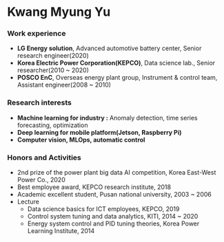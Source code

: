 # Kwang Myung Yu

### Work experience
- **LG Energy solution**, Advanced automotive battery center, Senior research engineer(2020)
- **Korea Electric Power Corporation(KEPCO)**, Data science lab., Senior researcher(2010 ~ 2020)
- **POSCO EnC**, Overseas energy plant group, Instrument & control team, Assistant engineer(2008 ~ 2010)

### Research interests  
- **Machine learning for industry :** Anomaly detection, time series forecasting, optimization
- **Deep learning for mobile platform(Jetson, Raspberry Pi)**  
- **Computer vision, MLOps, automatic control**

### Honors and Activities
- 2nd prize of the power plant big data AI competition, Korea East-West Power Co., 2020  
- Best employee award, KEPCO research institute, 2018  
- Academic excellent student, Pusan national university, 2003 ~ 2006
- Lecture 
    - Data science basics for ICT employees, KEPCO, 2019  
    - Control system tuning and data analytics, KITI, 2014 ~ 2020  
    - Energy system control and PID tuning theories, Korea Power Learning Institute, 2014  
